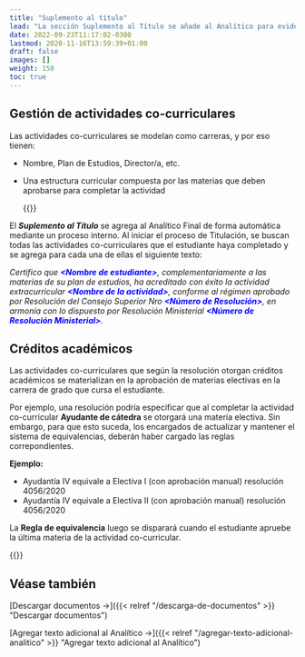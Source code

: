 ```yaml
---
title: "Suplemento al título"
lead: "La sección Suplemento al Título se añade al Analítico para evidenciar las actividades co-curriculares completadas por un estudiantes al momento de la Titulación."
date: 2022-09-23T11:17:02-0300
lastmod: 2020-11-16T13:59:39+01:00
draft: false
images: []
weight: 150
toc: true
---
```



## Gestión de actividades co-curriculares

Las actividades co-curriculares se modelan como carreras, y por eso tienen:

- Nombre, Plan de Estudios, Director/a, etc.
- Una estructura curricular compuesta por las materias que deben aprobarse para completar la actividad

    {{<note text="Los números de las resoluciones son valores estáticos y <b>no</b> están relacionados con la actividad aprobada sino con las resoluciones que definió el ministerio para suplementos al título y el Consejo para créditos y suplementos.">}}

El **_Suplemento al Título_** se agrega al Analítico Final de forma automática mediante un proceso interno. Al iniciar el proceso de Titulación, se buscan todas las actividades co-curriculares que el estudiante haya completado y se agrega para cada una de ellas el siguiente texto:

_Certifico que <span style="color:blue">**\<Nombre de estudiante>**</span>, complementariamente a las materias de su plan de estudios, ha acreditado con éxito la actividad extracurricular <span style="color:blue">**\<Nombre de la actividad>**</span>, conforme al régimen aprobado por Resolución del Consejo Superior Nro <span style="color:blue">**\<Número de Resolución>**</span>, en armonía con lo dispuesto por Resolución Ministerial <span style="color:blue">**\<Número de Resolución Ministerial>**</span>._

## Créditos académicos

Las actividades co-curriculares que según la resolución otorgan créditos académicos se materializan en la aprobación de materias electivas en la carrera de grado que cursa el estudiante.

Por ejemplo, una resolución podría especificar que al completar la actividad co-curricular **Ayudante de cátedra** se otorgará una materia electiva. Sin embargo, para que esto suceda, los encargados de actualizar y mantener el sistema de equivalencias, deberán haber cargado las reglas correpondientes.

**Ejemplo:**

- Ayudantía IV equivale a Electiva I (con aprobación manual) resolución 4056/2020
- Ayudantía IV equivale a Electiva II (con aprobación manual) resolución 4056/2020

La **Regla de equivalencia** luego se disparará cuando el estudiante apruebe la última materia de la actividad co-curricular.

{{<note text="Se cargan ambas reglas puesto que algunos estudiantes pueden tener Electiva I aprobada al momento de completar la actividad y es el operador quien debe elegir cuál otorgar.">}}

## Véase también

[Descargar documentos →]({{< relref "/descarga-de-documentos" >}} "Descargar documentos")

[Agregar texto adicional al Analítico →]({{< relref "/agregar-texto-adicional-analitico" >}} "Agregar texto adicional al Analítico")

